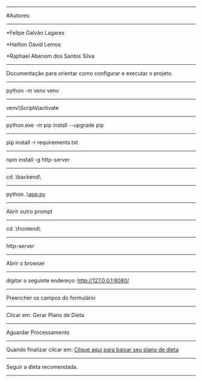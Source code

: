 
---

\#Autores:


---

\*Felipe Galvão Lagares

\*Hailton David Lemos

\*Raphael Abenom dos Santos Silva


__________

Documentação para orientar como configurar e executar o projeto.


---

python -m venv venv


---

venv\\Scripts\\activate


---

python.exe -m pip install --upgrade pip


---

pip install -r requirements.txt


---

npm install -g http-server


---

cd .\\backend\\


---

python .\\[app.py](http://app.py)


---

Abrir outro prompt


---

cd .\\frontend\\


---

http-server


---

Abrir o browser


---

digitar o seguinte endereço: <http://127.0.0.1:8080/>


---

Preencher os campos do formulário


---

Clicar em: Gerar Plano de Dieta


---

Aguardar Processamento


---

Quando finalizar clicar em: [Clique aqui para baixar seu plano de dieta](http://127.0.0.1:5000/baixar_plano/tmpjd915ca6.pdf)


---

Seguir a dieta recomendada.


---


